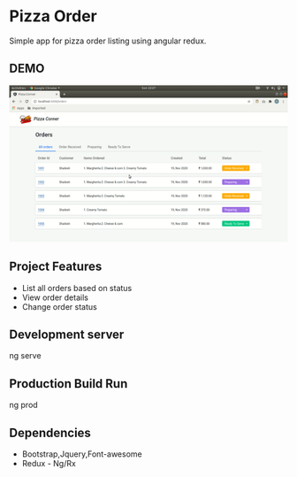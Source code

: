 # Pizza Order

Simple app for pizza order listing using angular redux.

## DEMO

![Demo](./demo.gif)

## Project Features

- List all orders based on status
- View order details
- Change order status

## Development server

ng serve

## Production Build Run

ng prod

## Dependencies

- Bootstrap,Jquery,Font-awesome
- Redux - Ng/Rx